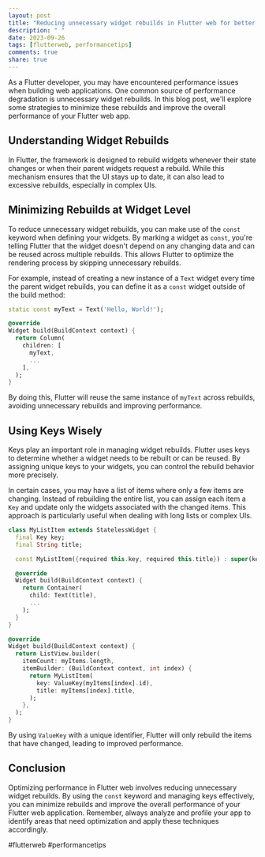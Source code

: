 ```yaml
---
layout: post
title: "Reducing unnecessary widget rebuilds in Flutter web for better performance"
description: " "
date: 2023-09-26
tags: [flutterweb, performancetips]
comments: true
share: true
---
```


As a Flutter developer, you may have encountered performance issues when building web applications. One common source of performance degradation is unnecessary widget rebuilds. In this blog post, we'll explore some strategies to minimize these rebuilds and improve the overall performance of your Flutter web app.

## Understanding Widget Rebuilds

In Flutter, the framework is designed to rebuild widgets whenever their state changes or when their parent widgets request a rebuild. While this mechanism ensures that the UI stays up to date, it can also lead to excessive rebuilds, especially in complex UIs.

## Minimizing Rebuilds at Widget Level

To reduce unnecessary widget rebuilds, you can make use of the `const` keyword when defining your widgets. By marking a widget as `const`, you're telling Flutter that the widget doesn't depend on any changing data and can be reused across multiple rebuilds. This allows Flutter to optimize the rendering process by skipping unnecessary rebuilds.

For example, instead of creating a new instance of a `Text` widget every time the parent widget rebuilds, you can define it as a `const` widget outside of the build method:

```dart
static const myText = Text('Hello, World!');

@override
Widget build(BuildContext context) {
  return Column(
    children: [
      myText,
      ...
    ],
  );
}
```

By doing this, Flutter will reuse the same instance of `myText` across rebuilds, avoiding unnecessary rebuilds and improving performance.

## Using Keys Wisely

Keys play an important role in managing widget rebuilds. Flutter uses keys to determine whether a widget needs to be rebuilt or can be reused. By assigning unique keys to your widgets, you can control the rebuild behavior more precisely.

In certain cases, you may have a list of items where only a few items are changing. Instead of rebuilding the entire list, you can assign each item a `Key` and update only the widgets associated with the changed items. This approach is particularly useful when dealing with long lists or complex UIs.

```dart
class MyListItem extends StatelessWidget {
  final Key key;
  final String title;

  const MyListItem({required this.key, required this.title}) : super(key: key);

  @override
  Widget build(BuildContext context) {
    return Container(
      child: Text(title),
      ...
    );
  }
}

@override
Widget build(BuildContext context) {
  return ListView.builder(
    itemCount: myItems.length,
    itemBuilder: (BuildContext context, int index) {
      return MyListItem(
        key: ValueKey(myItems[index].id),
        title: myItems[index].title,
      );
    },
  );
}
```

By using `ValueKey` with a unique identifier, Flutter will only rebuild the items that have changed, leading to improved performance.

## Conclusion

Optimizing performance in Flutter web involves reducing unnecessary widget rebuilds. By using the `const` keyword and managing keys effectively, you can minimize rebuilds and improve the overall performance of your Flutter web application. Remember, always analyze and profile your app to identify areas that need optimization and apply these techniques accordingly.

#flutterweb #performancetips